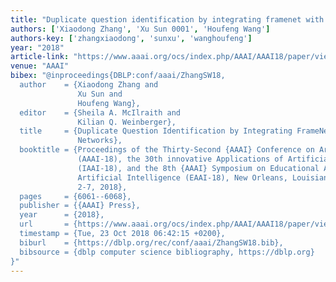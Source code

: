 ```yaml
---
title: "Duplicate question identification by integrating framenet with neural networks"
authors: ['Xiaodong Zhang', 'Xu Sun 0001', 'Houfeng Wang']
authors-key: ['zhangxiaodong', 'sunxu', 'wanghoufeng']
year: "2018"
article-link: "https://www.aaai.org/ocs/index.php/AAAI/AAAI18/paper/view/16308"
venue: "AAAI"
bibex: "@inproceedings{DBLP:conf/aaai/ZhangSW18,
  author    = {Xiaodong Zhang and
               Xu Sun and
               Houfeng Wang},
  editor    = {Sheila A. McIlraith and
               Kilian Q. Weinberger},
  title     = {Duplicate Question Identification by Integrating FrameNet With Neural
               Networks},
  booktitle = {Proceedings of the Thirty-Second {AAAI} Conference on Artificial Intelligence,
               (AAAI-18), the 30th innovative Applications of Artificial Intelligence
               (IAAI-18), and the 8th {AAAI} Symposium on Educational Advances in
               Artificial Intelligence (EAAI-18), New Orleans, Louisiana, USA, February
               2-7, 2018},
  pages     = {6061--6068},
  publisher = {{AAAI} Press},
  year      = {2018},
  url       = {https://www.aaai.org/ocs/index.php/AAAI/AAAI18/paper/view/16308},
  timestamp = {Tue, 23 Oct 2018 06:42:15 +0200},
  biburl    = {https://dblp.org/rec/conf/aaai/ZhangSW18.bib},
  bibsource = {dblp computer science bibliography, https://dblp.org}
}"
---
```

